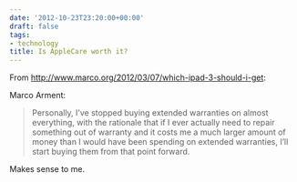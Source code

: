 ```yaml
---
date: '2012-10-23T23:20:00+00:00'
draft: false
tags:
- technology
title: Is AppleCare worth it?
---
```


From http://www.marco.org/2012/03/07/which-ipad-3-should-i-get:

Marco Arment:

>Personally, I’ve stopped buying extended warranties on almost everything, with the rationale that if I ever actually need to repair something out of warranty and it costs me a much larger amount of money than I would have been spending on extended warranties, I’ll start buying them from that point forward.

Makes sense to me.
